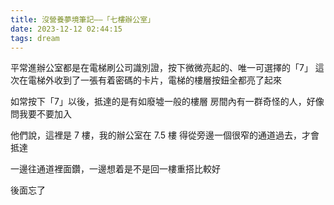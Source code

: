 ```yaml
---
title: 沒營養夢境筆記——「七樓辦公室」
date: 2023-12-12 02:44:15
tags: dream
---
```


平常進辦公室都是在電梯刷公司識別證，按下微微亮起的、唯一可選擇的「7」
這次在電梯外收到了一張有着密碼的卡片，電梯的樓層按鈕全都亮了起來

如常按下「7」以後，抵達的是有如廢墟一般的樓層
房間內有一群奇怪的人，好像問我要不要加入

他們說，這裡是 7 樓，我的辦公室在 7.5 樓
得從旁邊一個很窄的通道過去，才會抵達

一邊往通道裡面鑽，一邊想着是不是回一樓重搭比較好

後面忘了
